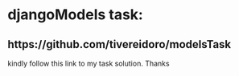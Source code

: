# djangoModels task:
<h2>https://github.com/tivereidoro/modelsTask</h2>

kindly follow this link to my task solution. Thanks


